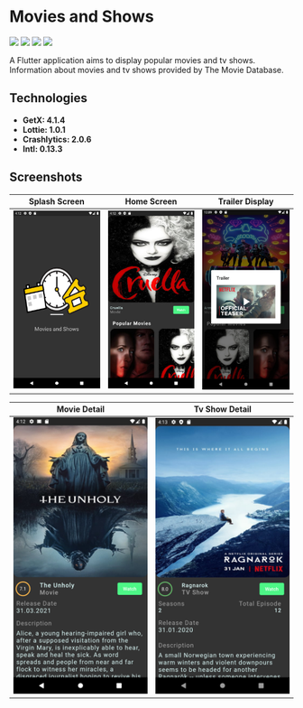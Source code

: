 # Movies and Shows
![](https://img.shields.io/badge/version-1.0.0-green) ![](https://img.shields.io/badge/flutter-2.0.4-blue) ![](https://img.shields.io/badge/firebase-1.3.0-orange) ![](https://img.shields.io/badge/connectivity__plus-1.0.2-yellow)

A Flutter application aims to display popular movies and tv shows. Information about movies and tv shows provided by The Movie Database.

## Technologies
 * **GetX: 4.1.4**
 * **Lottie: 1.0.1**
 * **Crashlytics: 2.0.6**
 * **Intl: 0.13.3**

## Screenshots
                  
Splash Screen  | Home Screen |  **Trailer Display**
:--: | :--: | :--:
<img src="screenshots/splash.png" width="300">  | <img src="screenshots/home_screen.png" width="300"> | <img src="screenshots/trailer.png" width="300">

**Movie Detail** |  **Tv Show Detail**
:--: | :--: 
<img src="screenshots/movie.png" width="300">  | <img src="screenshots/tv_show.png" width="300">

